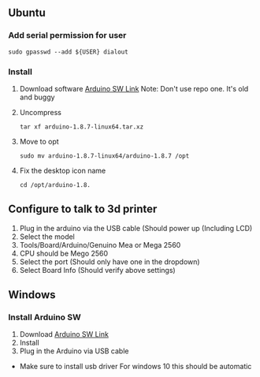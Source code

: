 ## Ubuntu
### Add serial permission for user

    sudo gpasswd --add ${USER} dialout

### Install

1. Download software
    [Arduino SW Link](https://www.arduino.cc/en/Main/Software)
    Note: Don't use repo one.  It's old and buggy

2. Uncompress

       tar xf arduino-1.8.7-linux64.tar.xz

3. Move to opt

       sudo mv arduino-1.8.7-linux64/arduino-1.8.7 /opt

4. Fix the desktop icon name

       cd /opt/arduino-1.8.

       

## Configure to talk to 3d printer

1.  Plug in the arduino via the USB cable (Should power up (Including LCD)
2. Select the model
3. Tools/Board/Arduino/Genuino Mea or Mega 2560
4. CPU should be Mego 2560
5. Select the port (Should only have one in the dropdown)
6. Select Board Info (Should verify above settings)

## Windows
### Install Arduino SW
1. Download
[Arduino SW Link](https://www.arduino.cc/en/Main/Software)
1. Install
1. Plug in the Arduino via USB cable
* Make sure to install usb driver For windows 10 this should be automatic

        
<!--stackedit_data:
eyJoaXN0b3J5IjpbLTI1ODMxNzgyMSwtMTU1MTcxNTY5NywtMj
ExOTkyMjY1MiwxMzEwODk0ODE4LDgxMjE3NTM4M119
-->